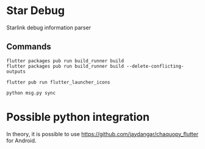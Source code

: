 # Star Debug

Starlink debug information parser

## Commands


```
flutter packages pub run build_runner build
flutter packages pub run build_runner build --delete-conflicting-outputs
```

```
flutter pub run flutter_launcher_icons
```

```
python msg.py sync
```


# Possible python integration
In theory, it is possible to use https://github.com/jaydangar/chaquopy_flutter for Android.